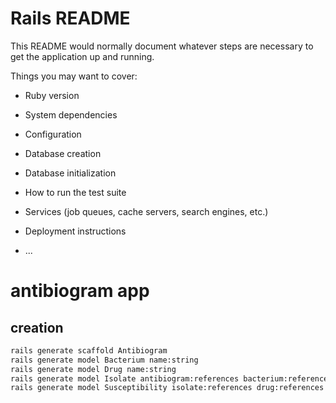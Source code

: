#	Rails README

This README would normally document whatever steps are necessary to get the
application up and running.

Things you may want to cover:

* Ruby version

* System dependencies

* Configuration

* Database creation

* Database initialization

* How to run the test suite

* Services (job queues, cache servers, search engines, etc.)

* Deployment instructions

* ...



#	antibiogram app


##	creation

```BASH
rails generate scaffold Antibiogram
rails generate model Bacterium name:string
rails generate model Drug name:string
rails generate model Isolate antibiogram:references bacterium:references value:integer
rails generate model Susceptibility isolate:references drug:references value:integer
```



